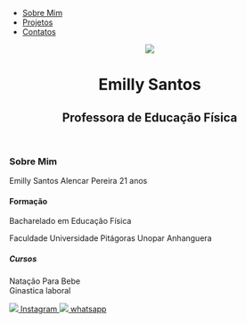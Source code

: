 <!DOCTYPE html>
<html lang="pt-BR">

<head>
    <meta charset="UTF-8">
    <meta http-equiv="X-UA-Compatible" content="IE=edge">
    <meta name="viewport" content="width=device-width, initial-scale=1.0">
    <title>Emilly Santos</title>
    <link rel="stylesheet" href="css/main.css">
</head>
<body>
    <div class="container">
        <nav>
            <ul>
                <li>
                    <a href="sobre.html">Sobre Mim</a>
                </li>
                <li>
                    <a href="ex1.html">Projetos</a>
                </li>
                <li>
                    <a href="contact.html">Contatos</a>
                </li>
            </ul>
        </nav>
    </body>
    <header>
        <div class="center">
            <img src="./img/ft.jpg">
        </div>
        <h1>Emilly Santos</h1>
        <h2>Professora de Educação Física</h2>  
    </header>
            <main>
                <section>
                    <h3> Sobre Mim</h3>
                    <p>Emilly Santos Alencar Pereira 21 anos
                    </p>
                </section>
                <h4> Formação</h4>
                <p>Bacharelado em Educação Física</p>Faculdade Universidade Pitágoras Unopar Anhanguera<br>
                </p>
            </section>
        </section>
        <h5> Cursos</h5>
            <p>Natação Para Bebe</br> Ginastica laboral
            </p>
    </section>
            </main>
            <footer>
                    <a href="https://www.instagram.com/emilly_santos.a/" target="_blank" rel="nooperner noreferrer">
                        <img src="./img/new-instagram-logo-glyph.svg">
                        Instagram
                    </a>
                     <a href="https://web.whatsapp.com/64992796251" target="_blank" rel="nooperner noreferrer">
                    <img src="./img/iconmonstr-whatsapp-1.svg">
                    whatsapp
                    </a>
            </footer>
    </div>

<body>
</html>
